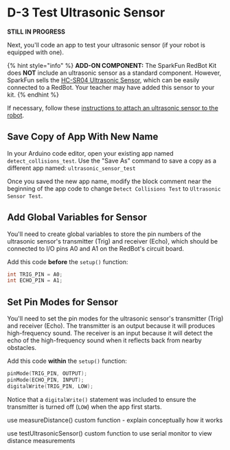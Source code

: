 # D-3 Test Ultrasonic Sensor

**STILL IN PROGRESS**

Next, you'll code an app to test your ultrasonic sensor \(if your robot is equipped with one\).

{% hint style="info" %}
**ADD-ON COMPONENT:** The SparkFun RedBot Kit does **NOT** include an ultrasonic sensor as a standard component. However, SparkFun sells the [HC-SR04 Ultrasonic Sensor](https://www.sparkfun.com/products/13959), which can be easily connected to a RedBot. Your teacher may have added this sensor to your kit.
{% endhint %}

If necessary, follow these [instructions to attach an ultrasonic sensor to the robot](../../references/physical-inputs/ultrasonic-sensor.md#connect-ultrasonic-sensor-to-redbot-mainboard).

## Save Copy of App With New Name <a id="save-copy-of-app-with-new-name"></a>

In your Arduino code editor, open your existing app named `detect_collisions_test`. Use the "Save As" command to save a copy as a different app named:  `ultrasonic_sensor_test`

Once you saved the new app name, modify the block comment near the beginning of the app code to change `Detect Collisions Test` to `Ultrasonic Sensor Test`.

## Add Global Variables for Sensor

You'll need to create global variables to store the pin numbers of the ultrasonic sensor's transmitter \(Trig\) and receiver \(Echo\), which should be connected to I/O pins A0 and A1 on the RedBot's circuit board.

Add this code **before** the `setup()` function:

```cpp
int TRIG_PIN = A0;
int ECHO_PIN = A1;
```

## Set Pin Modes for Sensor

You'll need to set the pin modes for the ultrasonic sensor's transmitter \(Trig\) and receiver \(Echo\). The transmitter is an output because it will produces high-frequency sound. The receiver is an input because it will detect the echo of the high-frequency sound when it reflects back from nearby obstacles.

Add this code **within** the `setup()` function:

```cpp
pinMode(TRIG_PIN, OUTPUT);
pinMode(ECHO_PIN, INPUT);
digitalWrite(TRIG_PIN, LOW);
```

Notice that a `digitalWrite()` statement was included to ensure the transmitter is turned off \(`LOW`\) when the app first starts.



use measureDistance\(\) custom function - explain conceptually how it works

use testUltrasonicSensor\(\) custom function to use serial monitor to view distance measurements



